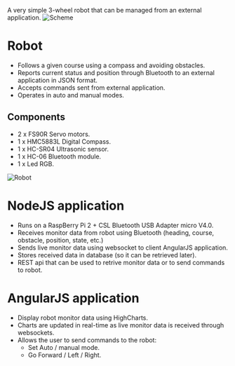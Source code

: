A very simple 3-wheel robot that can be managed from an external application.
![Scheme](https://github.com/albertoft/robot/blob/master/doc/robot-scheme.png)

# Robot
* Follows a given course using a compass and avoiding obstacles.
* Reports current status and position through Bluetooth to an external application in JSON format.
* Accepts commands sent from external application.
* Operates in auto and manual modes.

## Components
* 2 x FS90R Servo motors.
* 1 x HMC5883L Digital Compass.
* 1 x HC-SR04 Ultrasonic sensor.
* 1 x HC-06 Bluetooth module.
* 1 x Led RGB.

![Robot](https://github.com/albertoft/robot/blob/master/doc/img/robot-1.jpg)

# NodeJS application
* Runs on a RaspBerry Pi 2 + CSL Bluetooth USB Adapter micro V4.0.
* Receives monitor data from robot using Bluetooth (heading, course, obstacle, position, state, etc.)
 * Sends live monitor data using websocket to client AngularJS application.
 * Stores received data in database (so it can be retrieved later).
* REST api that can be used to retrive monitor data or to send commands to robot.

# AngularJS application
* Display robot monitor data using HighCharts.
 * Charts are updated in real-time as live monitor data is received through websockets. 
* Allows the user to send commands to the robot:
  * Set Auto / manual mode.
  * Go Forward / Left / Right.
